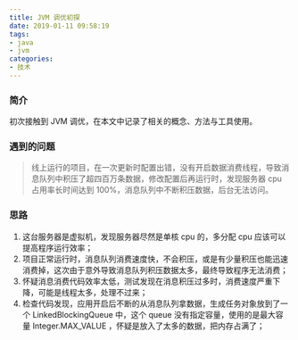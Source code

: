 ```yaml
---
title: JVM 调优初探
date: 2019-01-11 09:58:19
tags:
- java
- jvm
categories:
- 技术
---
```


### 简介
初次接触到 JVM 调优，在本文中记录了相关的概念、方法与工具使用。


### 遇到的问题
> 线上运行的项目，在一次更新时配置出错，没有开启数据消费线程，导致消息队列中积压了超四百万条数据，修改配置后再运行时，发现服务器 cpu 占用率长时间达到 100%，消息队列中不断积压数据，后台无法访问。


### 思路
1. 这台服务器是虚拟机，发现服务器尽然是单核 cpu 的，多分配 cpu 应该可以提高程序运行效率；
2. 项目正常运行时，消息队列消费速度快，不会积压，或是有少量积压也能迅速消费掉，这次由于意外导致消息队列积压数据太多，最终导致程序无法消费；
3. 怀疑消息消费代码效率太低，测试发现在消息积压过多时，消费速度严重下降，可能是线程太多，处理不过来；
4. 检查代码发现，应用开启后不断的从消息队列拿数据，生成任务对象放到了一个 LinkedBlockingQueue 中，这个 queue 没有指定容量，使用的是最大容量 Integer.MAX_VALUE ，怀疑是放入了太多的数据，把内存占满了；


